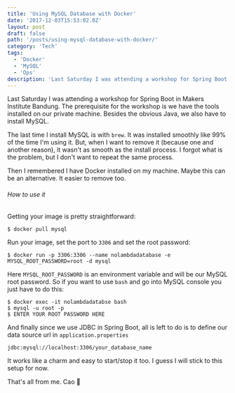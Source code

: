 ```yaml
---
title: 'Using MySQL Database with Docker'
date: '2017-12-03T15:53:02.0Z'
layout: post
draft: false
path: '/posts/using-mysql-database-with-docker/'
category: 'Tech'
tags:
  - 'Docker'
  - 'MySQL'
  - 'Ops'
description: 'Last Saturday I was attending a workshop for Spring Boot in Makers Institute Bandung. The prerequisite for the workshop is we have the tools installed on our private machine. Besides the obvious Java, we also have to install MySQL.'
---
```


Last Saturday I was attending a workshop for Spring Boot in Makers Institute Bandung. The prerequisite for the workshop is we have the tools installed on our private machine. Besides the obvious Java, we also have to install MySQL.

The last time I install MySQL is with `brew`. It was installed smoothly like 99% of the time I'm using it. But, when I want to remove it (because one and another reason), it wasn't as smooth as the install process. I forgot what is the problem, but I don't want to repeat the same process.

Then I remembered I have Docker installed on my machine. Maybe this can be an alternative. It easier to remove too.

###### How to use it

Getting your image is pretty straightforward:

```
$ docker pull mysql
```

Run your image, set the port to `3306` and set the root password:

```
$ docker run -p 3306:3306 --name nolambdadatabase -e MYSQL_ROOT_PASSWORD=root -d mysql
```

Here `MYSQL_ROOT_PASSWORD` is an environment variable and will be our MySQL root password. So if you want to use `bash` and go into MySQL console you just have to do this:

```
$ docker exec -it nolambdadatabse bash
$ mysql -u root -p
$ ENTER YOUR ROOT PASSWORD HERE
```

And finally since we use JDBC in Spring Boot, all is left to do is to define our data source url in `application.properties`

```
jdbc:mysql://localhost:3306/your_database_name
```

It works like a charm and easy to start/stop it too. I guess I will stick to this setup for now.

That's all from me. Cao 👋
